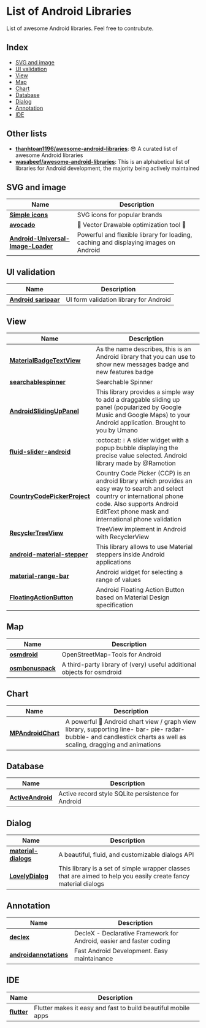 List of Android Libraries
======================
List of awesome Android libraries. Feel free to contrubute.

## Index
- [SVG and image](#svg-and-image)
- [UI validation](#ui-validation)
- [View](#view)
- [Map](#map)
- [Chart](#chart)
- [Database](#database)
- [Dialog](#dialog)
- [Annotation](#annotation)
- [IDE](#ide)

## Other lists
- **[thanhtoan1196/awesome-android-libraries](https://github.com/thanhtoan1196/awesome-android-libraries)**: :sunglasses: A curated list of awesome Android libraries
- **[wasabeef/awesome-android-libraries](https://github.com/wasabeef/awesome-android-libraries)**: This is an alphabetical list of libraries for Android development, the majority being actively maintained

## SVG and image
Name | Description
--- | ---
**[Simple icons](https://github.com/simple-icons/simple-icons)** | SVG icons for popular brands
**[avocado](https://github.com/alexjlockwood/avocado)** | :avocado: Vector Drawable optimization tool :avocado:
**[Android-Universal-Image-Loader](https://github.com/nostra13/Android-Universal-Image-Loader)** | Powerful and flexible library for loading, caching and displaying images on Android

## UI validation
Name | Description
--- | ---
**[Android saripaar](https://github.com/ragunathjawahar/android-saripaar)** | UI form validation library for Android

## View
Name | Description
--- | ---
**[MaterialBadgeTextView](https://github.com/matrixxun/MaterialBadgeTextView)** | As the name describes, this is an Android library that you can use to show new messages badge and new features badge
**[searchablespinner](https://github.com/michaelprimez/searchablespinner)** | Searchable Spinner
**[AndroidSlidingUpPanel](https://github.com/umano/AndroidSlidingUpPanel)** | This library provides a simple way to add a draggable sliding up panel (popularized by Google Music and Google Maps) to your Android application. Brought to you by Umano
**[fluid-slider-android](https://github.com/Ramotion/fluid-slider-android)** | :octocat: :droplet: A slider widget with a popup bubble displaying the precise value selected. Android library made by @Ramotion
**[CountryCodePickerProject](https://github.com/hbb20/CountryCodePickerProject)** | Country Code Picker (CCP) is an android library which provides an easy way to search and select country or international phone code. Also supports Android EditText phone mask and international phone validation
**[RecyclerTreeView](https://github.com/TellH/RecyclerTreeView)** | TreeView implement in Android with RecyclerView
**[android-material-stepper](https://github.com/stepstone-tech/android-material-stepper)** | This library allows to use Material steppers inside Android applications
**[material-range-bar](https://github.com/oli107/material-range-bar)** | Android widget for selecting a range of values
**[FloatingActionButton](https://github.com/Clans/FloatingActionButton)** | Android Floating Action Button based on Material Design specification

## Map
Name | Description
--- | ---
**[osmdroid](https://github.com/osmdroid/osmdroid)** | OpenStreetMap-Tools for Android
**[osmbonuspack](https://github.com/MKergall/osmbonuspack)** | A third-party library of (very) useful additional objects for osmdroid

## Chart
Name | Description
--- | ---
**[MPAndroidChart](https://github.com/PhilJay/MPAndroidChart)** | A powerful :rocket: Android chart view / graph view library, supporting line- bar- pie- radar- bubble- and candlestick charts as well as scaling, dragging and animations

## Database
Name | Description
--- | ---
**[ActiveAndroid](https://github.com/pardom-zz/ActiveAndroid)** | Active record style SQLite persistence for Android

## Dialog
Name | Description
--- | ---
**[material-dialogs](https://github.com/afollestad/material-dialogs)** | A beautiful, fluid, and customizable dialogs API
**[LovelyDialog](https://github.com/yarolegovich/LovelyDialog)** |  This library is a set of simple wrapper classes that are aimed to help you easily create fancy material dialogs

## Annotation
Name | Description
--- | ---
**[declex](https://github.com/smaugho/declex)** | DecleX - Declarative Framework for Android, easier and faster coding
**[androidannotations](https://github.com/androidannotations/androidannotations)** | Fast Android Development. Easy maintainance

## IDE
Name | Description
--- | ---
**[flutter](https://github.com/flutter/flutter)** | Flutter makes it easy and fast to build beautiful mobile apps
